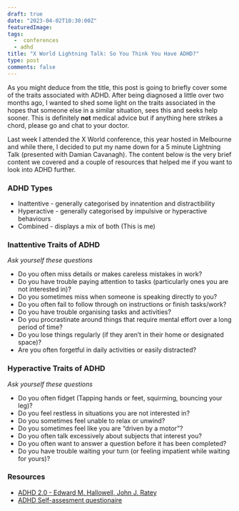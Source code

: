 ```yaml
---
draft: true
date: "2023-04-02T10:30:00Z"
featuredImage:
tags:
  -  conferences
  - adhd
title: "X World Lightning Talk: So You Think You Have ADHD?"
type: post
comments: false
---
```


As you might deduce from the title, this post is going to briefly cover some of the traits associated with ADHD. After being diagnosed a little over two months ago, I wanted to shed some light on the traits associated in the hopes that someone else in a similar situation, sees this and seeks help sooner. This is definitely **not** medical advice but if anything here strikes a chord, please go and chat to your doctor.

<!--more-->

Last week I attended the X World conference, this year hosted in Melbourne and while there, I decided to put my name down for a 5 minute Lightning Talk (presented with Damian Cavanagh). The content below is the very brief content we covered and a couple of resources that helped me if you want to look into ADHD further.

### ADHD Types

- Inattentive - generally categorised by innatention and distractibility
- Hyperactive - generally categorised by impulsive or hyperactive behaviours
- Combined - displays a mix of both (This is me)

### Inattentive Traits of ADHD
*Ask yourself these questions*

- Do you often miss details or makes careless mistakes in work?
- Do you have trouble paying attention to tasks (particularly ones you are not interested in)?
- Do you sometimes miss when someone is speaking directly to you?
- Do you often fail to follow through on instructions or finish tasks/work?
- Do you have trouble organising tasks and activities?
- Do you procrastinate around things that require mental effort over a long period of time?
- Do you lose things regularly (if they aren’t in their home or designated space)?
- Are you often forgetful in daily activities or easily distracted?

### Hyperactive Traits of ADHD
*Ask yourself these questions*

- Do you often fidget (Tapping hands or feet, squirming, bouncing your leg)?
- Do you feel restless in situations you are not interested in?
- Do you sometimes feel unable to relax or unwind?
- Do you sometimes feel like you are “driven by a motor”?
- Do you often talk excessively about subjects that interest you?
- Do you often want to answer a question before it has been completed?
- Do you have trouble waiting your turn (or feeling impatient while waiting for yours)?

### Resources

- [ADHD 2.0 - Edward M. Hallowell, John J. Ratey](https://www.goodreads.com/en/book/show/53231680)
- [ADHD Self-assesment questionaire](https://embrace-autism.com/asrs-5/#test)

